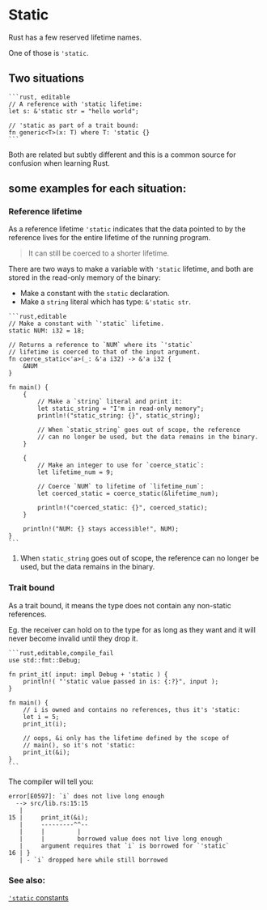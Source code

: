 # Static

<!--ts-->


<!-- Created by https://github.com/ekalinin/github-markdown-toc -->
<!-- Added by: runner, at: Sun Jan  8 14:49:04 UTC 2023 -->

<!--te-->
Rust has a few reserved lifetime names.

One of those is `'static`.

## Two situations

~~~admonish tip title="You might encounter it in two situations:" collapsible=true
```rust, editable
// A reference with 'static lifetime:
let s: &'static str = "hello world";

// 'static as part of a trait bound:
fn generic<T>(x: T) where T: 'static {}
```
~~~

Both are related but subtly different and this is a common source for
confusion when learning Rust.

## some examples for each situation:

### Reference lifetime

As a reference lifetime `'static` indicates that the data pointed to by
the reference lives for the entire lifetime of the running program.

> It can still be coerced to a shorter lifetime.

There are two ways to make a variable with `'static` lifetime, and both
are stored in the read-only memory of the binary:

* Make a constant with the `static` declaration.
* Make a `string` literal which has type: `&'static str`.

~~~admonish tip title="See the following example for a display of each method:" collapsible=true
```rust,editable
// Make a constant with `'static` lifetime.
static NUM: i32 = 18;

// Returns a reference to `NUM` where its `'static`
// lifetime is coerced to that of the input argument.
fn coerce_static<'a>(_: &'a i32) -> &'a i32 {
    &NUM
}

fn main() {
    {
        // Make a `string` literal and print it:
        let static_string = "I'm in read-only memory";
        println!("static_string: {}", static_string);

        // When `static_string` goes out of scope, the reference
        // can no longer be used, but the data remains in the binary.
    }

    {
        // Make an integer to use for `coerce_static`:
        let lifetime_num = 9;

        // Coerce `NUM` to lifetime of `lifetime_num`:
        let coerced_static = coerce_static(&lifetime_num);

        println!("coerced_static: {}", coerced_static);
    }

    println!("NUM: {} stays accessible!", NUM);
}
```
~~~

1. When `static_string` goes out of scope, the reference can no longer be used, but the data remains in the binary.

### Trait bound

As a trait bound, it means the type does not contain any non-static
references.

Eg. the receiver can hold on to the type for as long as
they want and it will never become invalid until they drop it.

~~~admonish tip title="It's important to understand this means that any owned data always passes a *'static* lifetime bound, but a reference to that owned data generally does not:" collapsible=true
```rust,editable,compile_fail
use std::fmt::Debug;

fn print_it( input: impl Debug + 'static ) {
    println!( "'static value passed in is: {:?}", input );
}

fn main() {
    // i is owned and contains no references, thus it's 'static:
    let i = 5;
    print_it(i);

    // oops, &i only has the lifetime defined by the scope of
    // main(), so it's not 'static:
    print_it(&i);
}
```
~~~

The compiler will tell you:

```ignore
error[E0597]: `i` does not live long enough
  --> src/lib.rs:15:15
   |
15 |     print_it(&i);
   |     ---------^^--
   |     |         |
   |     |         borrowed value does not live long enough
   |     argument requires that `i` is borrowed for `'static`
16 | }
   | - `i` dropped here while still borrowed
```

### See also:

[`'static` constants][static_const]

[static_const]: ../../custom_types/constants.md
